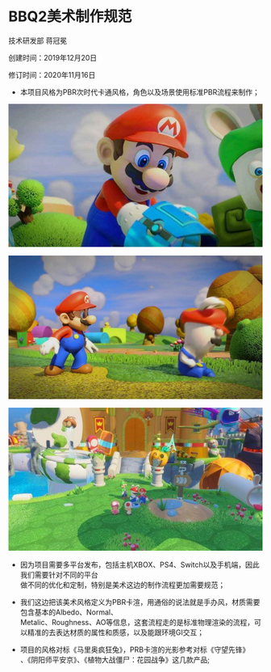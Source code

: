 # BBQ2美术制作规范 
技术研发部 蒋冠冕

创建时间：2019年12月20日

修订时间：2020年11月16日

+ 本项目风格为PBR次时代卡通风格，角色以及场景使用标准PBR流程来制作；

![image](Images/1.jpg)

![image](Images/2.jpg)

![image](Images/3.jpg)

+	因为项目需要多平台发布，包括主机XBOX、PS4、Switch以及手机端，因此我们需要针对不同的平台  
做不同的优化和定制，特别是美术这边的制作流程更加需要规范；


+	我们这边把该美术风格定义为PBR卡渲，用通俗的说法就是手办风，材质需要包含基本的Albedo、Normal、  
Metalic、Roughness、AO等信息，这套流程走的是标准物理渲染的流程，可以精准的去表达材质的属性和质感，以及能跟环境GI交互；


+	项目的风格对标《马里奥疯狂兔》，PRB卡渲的光影参考对标《守望先锋》  
、《阴阳师平安京》、《植物大战僵尸：花园战争》这几款产品;

